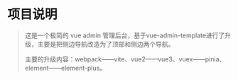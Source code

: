 # 项目说明

> 这是一个极简的 vue admin 管理后台，基于vue-admin-template进行了升级，主要是把侧边导航改造为了顶部和侧边两个导航。
>
> 主要的升级内容：webpack——vite、vue2——vue3、vuex——pinia、element——element-plus。